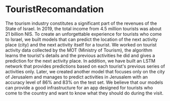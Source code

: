 # TouristRecomandation
The tourism industry constitutes a significant part of the revenues of the State of Israel. In 2019, the total income from 4.5 million tourists was about 21 billion NIS. To create an unforgettable experience for tourists who come to Israel, we built models that can predict the location of the next activity place (city) and the next activity itself for a tourist. We worked on tourist activity data collected by the MOT (Ministry of Tourism), the algorithm learns the tourist's details and the previous activities he did and gives a prediction for the next activity place. In addition, we have built an LSTM network that provides predictions based on each tourist's previous series of activities only. Later, we created another model that focuses only on the city of Jerusalem and manages to predict activities in Jerusalem with an accuracy level of 86% and 83% on the test set. We believe that our models can provide a good infrastructure for an app designed for tourists who come to the country and want to know what they should do during the visit.
